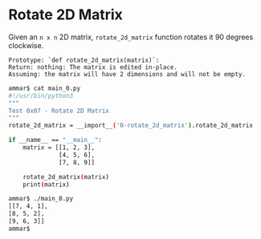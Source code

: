 # Rotate 2D Matrix

Given an `n x n` 2D matrix, `rotate_2d_matrix` function rotates it 90 degrees clockwise.

    Prototype: `def rotate_2d_matrix(matrix)`:
    Return: nothing: The matrix is edited in-place.
    Assuming: the matrix will have 2 dimensions and will not be empty.

```bash
ammar$ cat main_0.py
#!/usr/bin/python3
"""
Test 0x07 - Rotate 2D Matrix
"""
rotate_2d_matrix = __import__('0-rotate_2d_matrix').rotate_2d_matrix

if __name__ == "__main__":
    matrix = [[1, 2, 3],
              [4, 5, 6],
              [7, 8, 9]]

    rotate_2d_matrix(matrix)
    print(matrix)

ammar$ ./main_0.py
[[7, 4, 1],
[8, 5, 2],
[9, 6, 3]]
ammar$
```
